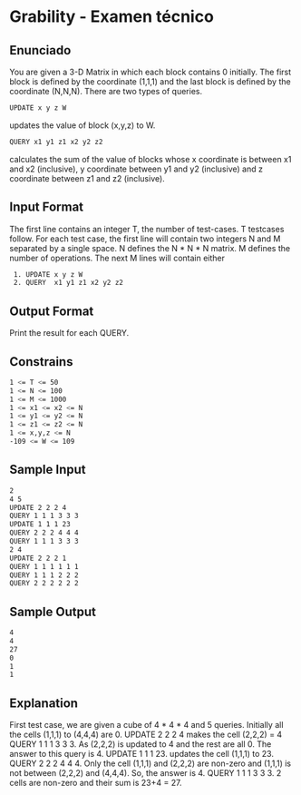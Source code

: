 Grability - Examen técnico
==========================

Enunciado
---------

You are given a 3-D Matrix in which each block contains 0 initially. The first block is defined by the coordinate (1,1,1) and the last block is defined by the coordinate (N,N,N). There are two types of queries.

```bash
UPDATE x y z W
```

updates the value of block (x,y,z) to W.

```bash
QUERY x1 y1 z1 x2 y2 z2
```

calculates the sum of the value of blocks whose x coordinate is between x1 and x2 (inclusive), y coordinate between y1 and y2 (inclusive) and z coordinate between z1 and z2 (inclusive).

Input Format
------------
 
The first line contains an integer T, the number of test-cases. T testcases follow. 
For each test case, the first line will contain two integers N and M separated by a single space. 
N defines the N * N * N matrix. 
M defines the number of operations. 
The next M lines will contain either

```bash
 1. UPDATE x y z W
 2. QUERY  x1 y1 z1 x2 y2 z2
```
 
Output Format
-------------
 
Print the result for each QUERY.

Constrains
----------

```bash 
1 <= T <= 50 
1 <= N <= 100 
1 <= M <= 1000 
1 <= x1 <= x2 <= N 
1 <= y1 <= y2 <= N 
1 <= z1 <= z2 <= N 
1 <= x,y,z <= N 
-109 <= W <= 109
```

Sample Input
------------

```bash
2
4 5
UPDATE 2 2 2 4
QUERY 1 1 1 3 3 3
UPDATE 1 1 1 23
QUERY 2 2 2 4 4 4
QUERY 1 1 1 3 3 3
2 4
UPDATE 2 2 2 1
QUERY 1 1 1 1 1 1
QUERY 1 1 1 2 2 2
QUERY 2 2 2 2 2 2
```

Sample Output
-------------

```bash
4
4
27
0
1
1
```

Explanation
-----------
 
First test case, we are given a cube of 4 * 4 * 4 and 5 queries. Initially all the cells (1,1,1) to (4,4,4) are 0. 
UPDATE 2 2 2 4 makes the cell (2,2,2) = 4 
QUERY 1 1 1 3 3 3. As (2,2,2) is updated to 4 and the rest are all 0. The answer to this query is 4. 
UPDATE 1 1 1 23. updates the cell (1,1,1) to 23. QUERY 2 2 2 4 4 4. Only the cell (1,1,1) and (2,2,2) are non-zero and (1,1,1) is not between (2,2,2) and (4,4,4). So, the answer is 4. 
QUERY 1 1 1 3 3 3. 2 cells are non-zero and their sum is 23+4 = 27.